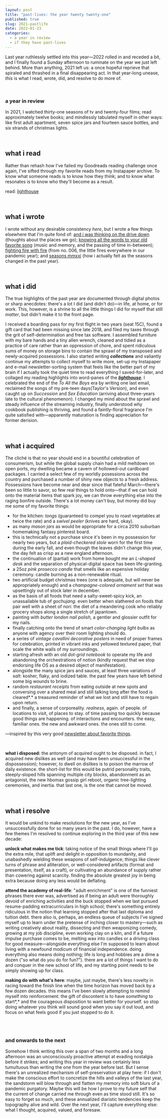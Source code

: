 ```yaml
---
layout: post
title: "past-lives: the year twenty twenty-one"
published: true
slug: 2021-pastlife
date: 2022-01-23
categories:
  - a year in review
  - if they have past-lives
---
```


Last year ruthlessly settled into this year—2022 rolled in and receded a bit, and I finally found a Sunday afternoon to ruminate on the year we just left behind. More than anything, 2021 left us: a once hopeful reprieve that spiraled and thrashed in a final disappearing act. In that year-long unease, *this* is what I read, wrote, did, and resolve to do more of.

<br />

### a year in review

In 2021, I watched thirty-one seasons of tv and twenty-four films; read approximately twelve books; and mindlessly tabulated myself in other ways: like first adult apartment, seven spice jars and fourteen sauce bottles, and six strands of christmas lights.

<!--more-->

<br />

## what i read

Rather than rehash how I've failed my Goodreads reading challenge once again, I've sifted through my favorite reads from my Instapaper archive. To know what someone reads is to know how they think; and to know what resonates is to know who they'll become as a result.

read: [lighthouse](https://lighthouse.kellyluo.me/) 

<br />

## what i wrote

I wrote without any desirable consistency *here*, but I wrote a few things elsewhere that I'm quite fond of: [and i was thinking on the drive down](https://blog.kellyluo.me/2021-12/on-the-plane-over) (thoughts about the places we go); [knowing all the words to your old favorite song](https://blog.kellyluo.me/2021-11/musical-memorabilia) (music and memory, and the passing of time in-between); [fighting fire with fire](https://blog.kellyluo.me/2021-04/collections-006) (from no. 006, the little fires everywhere in our pandemic year); and [seasons mmxxi](https://blog.kellyluo.me/2021-12/seasons-twenty-one) (how i actually felt as the seasons changed in the past year).

<br />

## what i did

The true highlights of the past year are documented through digital photos or sharp anecdotes: there's a lot I did (and didn't do)—in life, at home, or for work. This, however, is a shrine to all the little things I did for myself that still *matter*, but didn't make it to the front page.

I received a boarding pass for my first flight in two years (seat 15C), found a gift card that had been missing since late 2018, and filed my taxes through the grit of self-determination and free tax software. I assembled furniture with my bare hands and a tiny allen wrench, cleaned and tidied as a practice of care rather than an oppression of chore, and spent ridiculous sums of money on storage bins to contain the sprawl of my transposed and newly-acquired possessions. I also started writing ***collections*** and valiantly continue my attempts to collect myself to write more, set-up my Instapaper and e-mail newsletter-sorting system that feels like the better part of my brain if I actually took the quiet time to read everything I saved-for-later, and collaged my reading highlights into word-panes of the [***lighthouse***](https://lighthouse.kellyluo.me/). I celebrated the end of the *To All the Boys* era by writing one last email, reclaimed the songs of my pre-teen days(Taylor's Version), and even caught up on *Succession* and *Sex Education* (arriving about three-years late to the cultural phenomenon). I changed my mind about the sprawl and steady influence of the streaming industry, finally understood why cookbook publishing is thriving, and found a faintly-floral fragrance I'm quite satisfied with—apparently maturation is finding appreciation for former derision.

<br />

## what i acquired

The cliché is that no year should end in a bountiful celebration of consumerism, but while the global supply chain had a mild meltdown on open ports, my dwelling became a cavern of hollowed-out cardboard packages. I carried a select few of my worldly posessions across the country and purchased a number of shiny new objects to a fresh address. Possessions have become near and dear since that fateful March—there's been so little to savor, so few real things to hold onto—that if we can hold onto the material items that spark joy, we can throw everything else into the raging bonfire outside. There's a lot money can't buy, but money did buy me some of my favorite things: 

- for the kitchen: *tongs* (guaranteed to compel you to roast vegetables at twice the rate) and a *swivel peeler* (knives are hard, okay).
- as many *mason jars* as would be appropriate for a circa 2010  suburban homemaking fantasy pinterest board.
- this is technically not a purchase since it's been in my possession for nearly two years, but a *plaid-checkered stole* worn for the first time during the early fall, and even though the leaves didn't change this year, the day felt as crisp as a new england afternoon.
- the continuation of (partial) work from home bought me an *L-shaped desk* and the separation of physical-digital space has been life-granting.
- a 25oz *pink prosecco candle* that smells like an expensive holiday ceremony. candle burning as a non-renewable ritual.
- two artificial budget christmas trees (one is adequate, but will never be appropriately enough) and a *champagne-colored ornament set* that was upsettingly out of stock later in december.
- as the basis of all foods that need a salty-sweet-spicy kick, an unassailable tub of *gochujang.* even better when slathered on foods that pair well with a sheet of *nori*. the diet of a meandering cook who reliably grocery shops along a single stretch of japantown.
- painting with *butter london nail polish,* a gentler and glossier outfit for my nails.
- finally catching onto the trend of smart *color-changing light bulbs* as anyone with agency over their room lighting should do.
- a series of *vintage cavallini decorative posters* in need of proper frames for celebration, printed in vibrant inks and yellowed textured paper, that scale the white walls of my surroundings.
- starting afresh with an old *dot-grid notebook* to operate my life and abandoning the orchestrations of notion (kindly request that we stop endorsing life OS as a desired object of manifestation).
- alongside the many spice jars and sauces, at least three variations of *salt*: kosher, flaky, and iodized table. the past few years have left behind some big wounds to brine.
- random *restaurant receipts* from eating outside at new spots and conversing over a shared meal and still talking long after the food is cleared*.* a treasured reminder of what we lost and still have to regain upon return.
- and finally, a sense of corporeality. *realness*, again. of people. of locations to visit, of places to stay. of time passing too quickly because good things are happening. of interactions and encounters. the easy, familiar ones. the new and awkward ones. the ones still to come.

—inspired by this very good [newsletter about favorite things](https://haleynahman.substack.com/p/79-my-favorite-things).

<br />

**what i disposed:** the antonym of acquired ought to be disposed. in fact, I acquired new dislikes as well (and may have been unsuccessful in the dispossession); however, to dwell on dislikes is to poison the marrow of daily existence. the short-list for this would be putrid personality traits, steeply-sloped hills spanning multiple city blocks, abandonment as an antagonist, the new hbomax gossip girl reboot, organic tree-lighting ceremonies, and inertia. that last one, is the one that cannot be moved.

<br />

## what i resolve

It would be unkind to make resolutions for the new year, as I've unsuccessfully done for so many years in the past. I do, however, have a few themes I'm resolved to continue exploring in the third year of this new decade:

**unlock what makes me tick**: taking notice of the small things where I'll go the extra mile, that uplift and delight in opposition to mundanity, and unabashedly wielding these weapons of self-indulgence; things like clever turns of phrase and alliteration, or well-considered artifacts (format and presentation, itself, as a craft), or cultivating an abundance of supply rather than cowering against scarcity. finding the absolute greatest joy in being extra because doing any less would be deflating.

**attend the academy of real-life**: "adult enrichment" is one of the funniest phrases there ever was, advertised as if being an adult were thoroughly devoid of enriching activities and the buck stopped when we last pursued resume-padding extracurriculars in high school; there's something entirely ridiculous in the notion that learning stopped after that last diploma and tuition debt. there also is, perhaps, an endless queue of subjects I've signed myself up to learn under the pretense of inching closer to mastery—such as writing creatively about reality, dissecting and then weaponizing comedy, growing at my job discipline, even working clay on a kiln, and if a future impulse purchase comes to be, melting wax into candles or a driving class for good measure—alongside everything else I'm supposed to learn about living with a newfound modicum of financial independence. doing everything also means doing nothing; life is long and hobbies are a dime a dozen ("so what do you do for fun?"). there are a lot of things I want to do and conquer in the new school of life, and my starting point needs to be simply showing up for class.

**making do with what's here**: maybe, just maybe, there's less novelty in racing toward the finish line when the time horizon has moved back by a few dozen decades. this means I've been slowly attempting to remind myself into reinforcement: the gift of discontent is to have *something* to start*,* and the courageous disposition to want better for yourself. so stop doing whatever you think will sound good when you say it out loud, and focus on what feels good if you just stopped to do it.

<br />

<br />

### and onwards to the next

Somehow I think writing this over a span of two months and a long afternoon was an unconsciously proactive attempt at evading nostalgia before it strikes; and writing this year in review was certainly less tumultuous than writing the one from the year before last. But I sense there's an unrealized mechanism of self-preservation at play here: if I don't make the conscious effort to concretize the hills and valleys of the last year, the sandstorm will blow through and flatten my memory into soft blurs of a pandemic purgatory. Maybe this will be how I prove to my future self that the current of change carried me through even as time stood still. It's so easy to forget so much, and these annualized diaristic tendencies keep the topography alive and wild. Over the next year, I'll capture everything else: what I thought, acquired, valued, and foresaw.

